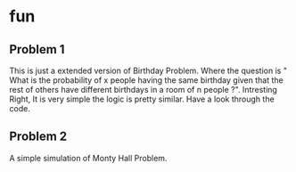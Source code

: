 # fun
## Problem 1
This is just a extended version of Birthday Problem. Where the question is " What is the probability of x people having the same birthday given that the rest of others have different birthdays in a room of n people ?". Intresting Right, It is very simple the logic is pretty similar. Have a look through the code.
## Problem 2
A simple simulation of Monty Hall Problem.
